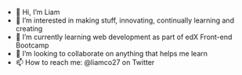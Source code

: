- 👋 Hi, I’m Liam
- 👀 I’m interested in making stuff, innovating, continually learning and creating
- 🌱 I’m currently learning web development as part of edX Front-end Bootcamp
- 💞️ I’m looking to collaborate on anything that helps me learn
- 📫 How to reach me: @liamco27 on Twitter

<!---
lico27/lico27 is a ✨ special ✨ repository because its `README.md` (this file) appears on your GitHub profile.
You can click the Preview link to take a look at your changes.
--->
